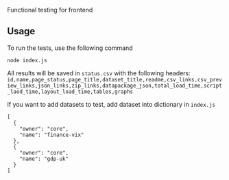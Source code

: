 Functional testing for frontend

## Usage

To run the tests, use the following command
```
node index.js
```

All results will be saved in `status.csv` with the following headers:
`id,name,page_status,page_title,dataset_title,readme,csv_links,csv_preview_links,json_links,zip_links,datapackage_json,total_load_time,script_laod_time,layout_load_time,tables,graphs`

If you want to add datasets to test, add dataset into dictionary in `index.js`

```
[
  {
    "owner": "core",
    "name": "finance-vix"
  },
  {
    "owner": "core",
    "name": "gdp-uk"
  }
]
```


